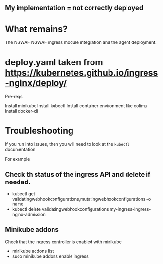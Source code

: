 ## My implementation = not correctly deployed

# What remains?
The NGWAF NGWAF ingress module integration and the agent deployment.

# deploy.yaml taken from https://kubernetes.github.io/ingress-nginx/deploy/

Pre-reqs

Install minikube
Install kubectl
Install container environment like colima
Install docker-cli

# Troubleshooting

If you run into issues, then you will need to look at the `kubectl` documentation


For example
## Check th status of the ingress API and delete if needed.
* kubectl get validatingwebhookconfigurations,mutatingwebhookconfigurations -o name
* kubectl delete validatingwebhookconfigurations my-ingress-ingress-nginx-admission

## Minikube addons
Check that the ingress controller is enabled with minikube
* minikube addons list
* sudo minikube addons enable ingress

